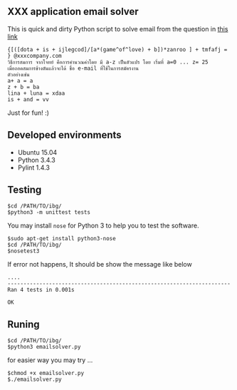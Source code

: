 XXX application email solver
----
This is quick and dirty Python script to solve email
from the question in [this link](https://www.blognone.com/node/64683)

```
{[([dota + is + ijlegcod]/[a*(game^of^love) + b])*zanroo ] + tmfafj = } @xxxcompany.com
วิธีการสมการ จากโจทย์ คือการคำนวณค่าโดย มี a-z เป็นตัวแปร โดย เริ่มที่ a=0 ... z= 25
เมื่อถอดสมการข้างตันแล้วจะได้ ชื่อ e-mail ที่ใช้ในการสมัครงาน
ตัวอย่างเช่น
a+ a = a
z + b = ba
lina + luna = xdaa
is + and = vv
```

Just for fun! :)

## Developed environments
- Ubuntu 15.04
- Python 3.4.3
- Pylint 1.4.3

## Testing
```
$cd /PATH/TO/ibg/
$python3 -m unittest tests
```
You may install `nose` for Python 3 to help you to test the software.

```
$sudo apt-get install python3-nose
$cd /PATH/TO/ibg/
$nosetest3
```
If error not happens, It should be show the message like below
```
....
----------------------------------------------------------------------
Ran 4 tests in 0.001s

OK
```
## Runing
```
$cd /PATH/TO/ibg/
$python3 emailsolver.py
```
for easier way you may try ...
```
$chmod +x emailsolver.py
$./emailsolver.py
```
